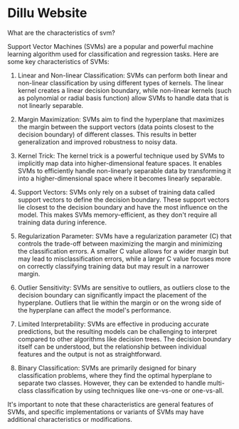 # Dillu Website


What are the characteristics of svm?


Support Vector Machines (SVMs) are a popular and powerful machine learning algorithm used for classification and regression tasks. Here are some key characteristics of SVMs:

1. Linear and Non-linear Classification: SVMs can perform both linear and non-linear classification by using different types of kernels. The linear kernel creates a linear decision boundary, while non-linear kernels (such as polynomial or radial basis function) allow SVMs to handle data that is not linearly separable.

2. Margin Maximization: SVMs aim to find the hyperplane that maximizes the margin between the support vectors (data points closest to the decision boundary) of different classes. This results in better generalization and improved robustness to noisy data.

3. Kernel Trick: The kernel trick is a powerful technique used by SVMs to implicitly map data into higher-dimensional feature spaces. It enables SVMs to efficiently handle non-linearly separable data by transforming it into a higher-dimensional space where it becomes linearly separable.

4. Support Vectors: SVMs only rely on a subset of training data called support vectors to define the decision boundary. These support vectors lie closest to the decision boundary and have the most influence on the model. This makes SVMs memory-efficient, as they don't require all training data during inference.

5. Regularization Parameter: SVMs have a regularization parameter (C) that controls the trade-off between maximizing the margin and minimizing the classification errors. A smaller C value allows for a wider margin but may lead to misclassification errors, while a larger C value focuses more on correctly classifying training data but may result in a narrower margin.

6. Outlier Sensitivity: SVMs are sensitive to outliers, as outliers close to the decision boundary can significantly impact the placement of the hyperplane. Outliers that lie within the margin or on the wrong side of the hyperplane can affect the model's performance.

7. Limited Interpretability: SVMs are effective in producing accurate predictions, but the resulting models can be challenging to interpret compared to other algorithms like decision trees. The decision boundary itself can be understood, but the relationship between individual features and the output is not as straightforward.

8. Binary Classification: SVMs are primarily designed for binary classification problems, where they find the optimal hyperplane to separate two classes. However, they can be extended to handle multi-class classification by using techniques like one-vs-one or one-vs-all.

It's important to note that these characteristics are general features of SVMs, and specific implementations or variants of SVMs may have additional characteristics or modifications.